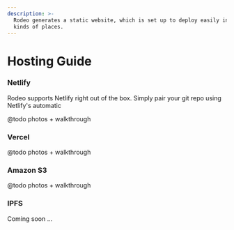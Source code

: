 ```yaml
---
description: >-
  Rodeo generates a static website, which is set up to deploy easily in all
  kinds of places.
---
```


# Hosting Guide

### Netlify

Rodeo supports Netlify right out of the box. Simply pair your git repo using Netlify's automatic

@todo photos + walkthrough

### Vercel

@todo photos + walkthrough

### Amazon S3

@todo photos + walkthrough

### IPFS

Coming soon ...

